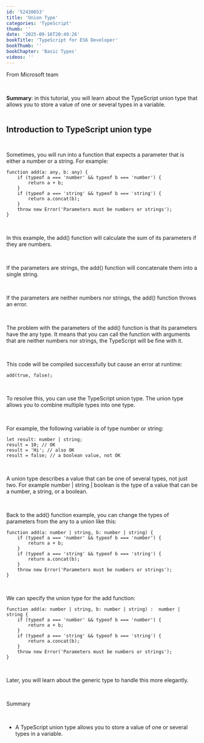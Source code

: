 ```yaml
---
id: '52438653'
title: 'Union Type'
categories: 'TypeScript'
thumb: ''
date: '2025-09-16T20:49:26'
bookTitle: 'TypeScript for ES6 Developer'
bookThumb: ''
bookChapter: 'Basic Types'
videos: ''
---
```

<p>From Microsoft team</p><p>&nbsp;</p><p><strong>Summary</strong>: in this tutorial, you will learn about the TypeScript union type that allows you to store a value of one or several types in a variable.</p><p>&nbsp;</p><p><span style="font-size:21px;"><strong>Introduction to TypeScript union type</strong></span></p><p>&nbsp;</p><p>Sometimes, you will run into a function that expects a parameter that is either a number or a string. For example:</p><pre><code class="typescript">function add(a: any, b: any) {
    if (typeof a === 'number' &amp;&amp; typeof b === 'number') {
        return a + b;
    }
    if (typeof a === 'string' &amp;&amp; typeof b === 'string') {
        return a.concat(b);
    }
    throw new Error('Parameters must be numbers or strings');
}</code></pre><p>&nbsp;</p><p>In this example, the add() function will calculate the sum of its parameters if they are numbers.</p><p>&nbsp;</p><p>If the parameters are strings, the add() function will concatenate them into a single string.</p><p>&nbsp;</p><p>If the parameters are neither numbers nor strings, the add() function throws an error.</p><p>&nbsp;</p><p>The problem with the parameters of the add() function is that its parameters have the any type. It means that you can call the function with arguments that are neither numbers nor strings, the TypeScript will be fine with it.</p><p>&nbsp;</p><p>This code will be compiled successfully but cause an error at runtime:</p><pre><code class="typescript">add(true, false);</code></pre><p>&nbsp;</p><p>To resolve this, you can use the TypeScript union type. The union type allows you to combine multiple types into one type.</p><p>&nbsp;</p><p>For example, the following variable is of type number or string:</p><pre><code class="typescript">let result: number | string;
result = 10; // OK
result = 'Hi'; // also OK
result = false; // a boolean value, not OK</code></pre><p>&nbsp;</p><p>A union type describes a value that can be one of several types, not just two. For example number | string | boolean is the type of a value that can be a number, a string, or a boolean.</p><p>&nbsp;</p><p>Back to the add() function example, you can change the types of parameters from the any to a union like this:</p><pre><code class="typescript">function add(a: number | string, b: number | string) {
    if (typeof a === 'number' &amp;&amp; typeof b === 'number') {
        return a + b;
    }
    if (typeof a === 'string' &amp;&amp; typeof b === 'string') {
        return a.concat(b);
    }
    throw new Error('Parameters must be numbers or strings');
}</code></pre><p>&nbsp;</p><p>We can specify the union type for the add function:</p><pre><code class="typescript">function add(a: number | string, b: number | string) :  number | string {
    if (typeof a === 'number' &amp;&amp; typeof b === 'number') {
        return a + b;
    }
    if (typeof a === 'string' &amp;&amp; typeof b === 'string') {
        return a.concat(b);
    }
    throw new Error('Parameters must be numbers or strings');
}</code></pre><p>&nbsp;</p><p>Later, you will learn about the generic type to handle this more elegantly.</p><p>&nbsp;</p><p>Summary</p><p>&nbsp;</p><ul><li>A TypeScript union type allows you to store a value of one or several types in a variable.</li></ul>